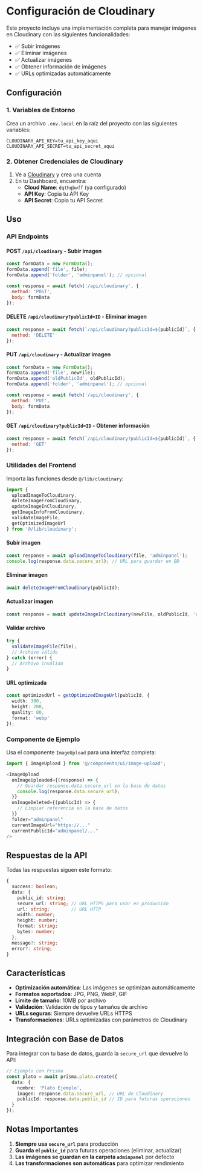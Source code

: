 # Configuración de Cloudinary

Este proyecto incluye una implementación completa para manejar imágenes en Cloudinary con las siguientes funcionalidades:

- ✅ Subir imágenes
- ✅ Eliminar imágenes
- ✅ Actualizar imágenes
- ✅ Obtener información de imágenes
- ✅ URLs optimizadas automáticamente

## Configuración

### 1. Variables de Entorno

Crea un archivo `.env.local` en la raíz del proyecto con las siguientes variables:

```env
CLOUDINARY_API_KEY=tu_api_key_aqui
CLOUDINARY_API_SECRET=tu_api_secret_aqui
```

### 2. Obtener Credenciales de Cloudinary

1. Ve a [Cloudinary](https://cloudinary.com/) y crea una cuenta
2. En tu Dashboard, encuentra:
   - **Cloud Name**: `dqthqbwff` (ya configurado)
   - **API Key**: Copia tu API Key
   - **API Secret**: Copia tu API Secret

## Uso

### API Endpoints

#### POST `/api/cloudinary` - Subir imagen
```javascript
const formData = new FormData();
formData.append('file', file);
formData.append('folder', 'adminpanel'); // opcional

const response = await fetch('/api/cloudinary', {
  method: 'POST',
  body: formData
});
```

#### DELETE `/api/cloudinary?publicId=ID` - Eliminar imagen
```javascript
const response = await fetch(`/api/cloudinary?publicId=${publicId}`, {
  method: 'DELETE'
});
```

#### PUT `/api/cloudinary` - Actualizar imagen
```javascript
const formData = new FormData();
formData.append('file', newFile);
formData.append('oldPublicId', oldPublicId);
formData.append('folder', 'adminpanel'); // opcional

const response = await fetch('/api/cloudinary', {
  method: 'PUT',
  body: formData
});
```

#### GET `/api/cloudinary?publicId=ID` - Obtener información
```javascript
const response = await fetch(`/api/cloudinary?publicId=${publicId}`, {
  method: 'GET'
});
```

### Utilidades del Frontend

Importa las funciones desde `@/lib/cloudinary`:

```typescript
import { 
  uploadImageToCloudinary,
  deleteImageFromCloudinary,
  updateImageInCloudinary,
  getImageInfoFromCloudinary,
  validateImageFile,
  getOptimizedImageUrl
} from '@/lib/cloudinary';
```

#### Subir imagen
```typescript
const response = await uploadImageToCloudinary(file, 'adminpanel');
console.log(response.data.secure_url); // URL para guardar en BD
```

#### Eliminar imagen
```typescript
await deleteImageFromCloudinary(publicId);
```

#### Actualizar imagen
```typescript
const response = await updateImageInCloudinary(newFile, oldPublicId, 'adminpanel');
```

#### Validar archivo
```typescript
try {
  validateImageFile(file);
  // Archivo válido
} catch (error) {
  // Archivo inválido
}
```

#### URL optimizada
```typescript
const optimizedUrl = getOptimizedImageUrl(publicId, {
  width: 300,
  height: 200,
  quality: 80,
  format: 'webp'
});
```

### Componente de Ejemplo

Usa el componente `ImageUpload` para una interfaz completa:

```typescript
import { ImageUpload } from '@/components/ui/image-upload';

<ImageUpload
  onImageUploaded={(response) => {
    // Guardar response.data.secure_url en la base de datos
    console.log(response.data.secure_url);
  }}
  onImageDeleted={(publicId) => {
    // Limpiar referencia en la base de datos
  }}
  folder="adminpanel"
  currentImageUrl="https://..."
  currentPublicId="adminpanel/..."
/>
```

## Respuestas de la API

Todas las respuestas siguen este formato:

```typescript
{
  success: boolean;
  data: {
    public_id: string;
    secure_url: string; // URL HTTPS para usar en producción
    url: string;        // URL HTTP
    width: number;
    height: number;
    format: string;
    bytes: number;
  };
  message?: string;
  error?: string;
}
```

## Características

- **Optimización automática**: Las imágenes se optimizan automáticamente
- **Formatos soportados**: JPG, PNG, WebP, GIF
- **Límite de tamaño**: 10MB por archivo
- **Validación**: Validación de tipos y tamaños de archivo
- **URLs seguras**: Siempre devuelve URLs HTTPS
- **Transformaciones**: URLs optimizadas con parámetros de Cloudinary

## Integración con Base de Datos

Para integrar con tu base de datos, guarda la `secure_url` que devuelve la API:

```typescript
// Ejemplo con Prisma
const plato = await prisma.plato.create({
  data: {
    nombre: 'Plato Ejemplo',
    imagen: response.data.secure_url, // URL de Cloudinary
    publicId: response.data.public_id // ID para futuras operaciones
  }
});
```

## Notas Importantes

1. **Siempre usa `secure_url`** para producción
2. **Guarda el `public_id`** para futuras operaciones (eliminar, actualizar)
3. **Las imágenes se guardan en la carpeta `adminpanel`** por defecto
4. **Las transformaciones son automáticas** para optimizar rendimiento 